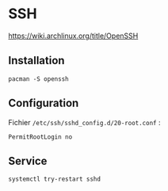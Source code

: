 # SSH

https://wiki.archlinux.org/title/OpenSSH

## Installation
```
pacman -S openssh
```

## Configuration

Fichier `/etc/ssh/sshd_config.d/20-root.conf` :
```
PermitRootLogin no
```

## Service
```
systemctl try-restart sshd
```